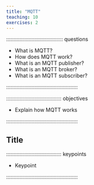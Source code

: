 ```yaml
---
title: "MQTT"
teaching: 10
exercises: 2
---
```


:::::::::::::::::::::::::::::::::::::: questions 

- What is MQTT?
- How does MQTT work?
- What is an MQTT publisher?
- What is an MQTT broker?
- What is an MQTT subscriber?

::::::::::::::::::::::::::::::::::::::::::::::::

::::::::::::::::::::::::::::::::::::: objectives

- Explain how MQTT works

::::::::::::::::::::::::::::::::::::::::::::::::

## Title



::::::::::::::::::::::::::::::::::::: keypoints 

- Keypoint

::::::::::::::::::::::::::::::::::::::::::::::::

[r-markdown]: https://rmarkdown.rstudio.com/
